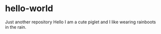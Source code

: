 # hello-world
Just another repository
Hello I am a cute piglet and I like wearing rainboots in the rain.
